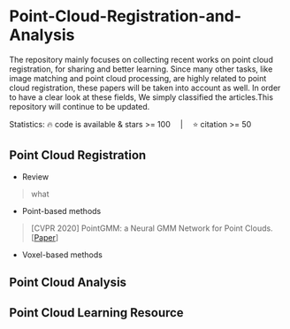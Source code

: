 # Point-Cloud-Registration-and-Analysis
The repository mainly focuses on collecting recent works on point cloud registration, for sharing and better learning. Since many other tasks, like image matching and point cloud processing, are highly related to point cloud registration, these papers will be taken into account as well. In order to have a clear look at these fields, We simply classified the articles.This repository will continue to be updated.

Statistics: 🔥 code is available & stars >= 100  |  ⭐ citation >= 50

## Point Cloud Registration
* Review
> what 

* Point-based methods
> [CVPR 2020] PointGMM: a Neural GMM Network for Point Clouds. [[Paper](https://ieeexplore.ieee.org/stamp/stamp.jsp?tp=&arnumber=9156692)]

* Voxel-based methods

## Point Cloud Analysis

## Point Cloud Learning Resource
